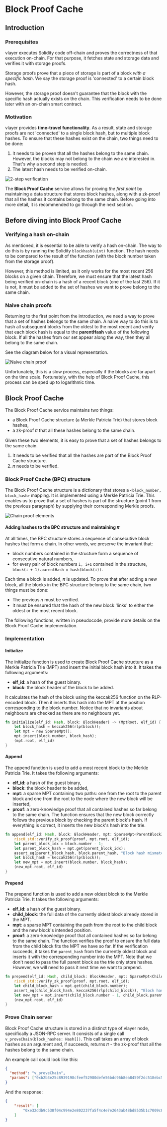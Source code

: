 # Block Proof Cache

## Introduction

### Prerequisites

vlayer executes Solidity code off-chain and proves the correctness of that execution on-chain. For that purpose, it fetches state and storage data and verifies it with storage proofs.

Storage proofs prove that a piece of storage is part of a block _with a specific hash_. We say the storage proof is 'connected' to a certain block hash.

However, the storage proof doesn't guarantee that the block with the specific hash actually exists on the chain. This verification needs to be done later with an on-chain smart contract.

### Motivation

vlayer provides **time-travel functionality**. As a result, state and storage proofs are not 'connected' to a single block hash, but to multiple block hashes. To ensure that these hashes exist on the chain, two things need to be done:

1. It needs to be proven that all the hashes belong to the same chain. However, the blocks may not belong to the chain we are interested in. That's why a second step is needed.
2. The latest hash needs to be verified on-chain.

![2-step verification](/images/architecture/block_proof/on-off-chain.png)

The **Block Proof Cache** service allows for proving _the first point_ by maintaining a data structure that stores block hashes, along with a zk-proof that all the hashes it contains belong to the same chain. Before going into more detail, it is recommended to go through the next section.

## Before diving into Block Proof Cache

### Verifying a hash on-chain

As mentioned, it is essential to be able to verify a hash on-chain. The way to do this is by running the Solidity `blockhash(uint)` function. The hash needs to be compared to the result of the function (with the block number taken from the storage proof).

However, this method is limited, as it only works for the most recent 256 blocks on a given chain. Therefore, we must ensure that the latest hash being verified on-chain is a hash of a recent block (one of the last 256). If it is not, it must be added to the set of hashes we want to prove belong to the same chain.

### Naive chain proofs

Returning to the first point from the introduction, we need a way to prove that a set of hashes belongs to the same chain. A naive way to do this is to hash all subsequent blocks from the oldest to the most recent and verify that each block hash is equal to the **parentHash** value of the following block. If all the hashes from our set appear along the way, then they all belong to the same chain.

See the diagram below for a visual representation.

![Naive chain proof](/images/architecture/block_proof/naive_chain_proof.png)

Unfortunately, this is a slow process, especially if the blocks are far apart on the time scale. Fortunately, with the help of Block Proof Cache, this process can be sped up to logarithmic time.

## Block Proof Cache

The Block Proof Cache service maintains two things:
- a Block Proof Cache structure (a Merkle Patricia Trie) that stores block hashes,
- a zk-proof 𝜋 that all these hashes belong to the same chain.

Given these two elements, it is easy to prove that a set of hashes belongs to the same chain.
1. It needs to be verified that all the hashes are part of the Block Proof Cache structure.
2. 𝜋 needs to be verified.

### Block Proof Cache (BPC) structure

The Block Proof Cache structure is a dictionary that stores a `<block_number, block_hash>` mapping. It is implemented using a Merkle Patricia Trie. This enables us to prove that a set of hashes is part of the structure (point 1 from the previous paragraph) by supplying their corresponding Merkle proofs.

![Chain proof elements](/images/architecture/block_proof/chain_proof.png)

#### Adding hashes to the BPC structure and maintaining 𝜋

At all times, the BPC structure stores a sequence of consecutive block hashes that form a chain. In other words, we preserve the invariant that:
- block numbers contained in the structure form a sequence of consecutive natural numbers,
- for every pair of block numbers `i, i+1` contained in the structure, `block(i + 1).parentHash = hash(block(i))`.

Each time a block is added, 𝜋 is updated. To prove that after adding a new block, all the blocks in the BPC structure belong to the same chain, two things must be done:
- The previous 𝜋 must be verified.
- It must be ensured that the hash of the new block 'links' to either the oldest or the most recent block.

The following functions, written in pseudocode, provide more details on the Block Proof Cache implementation.

### Implementation

#### Initialize

The initialize function is used to create Block Proof Cache structure as a Merkle Patricia Trie (MPT) and insert the initial block hash into it. It takes the following arguments:

- **elf_id**: a hash of the guest binary.
- **block**: the block header of the block to be added.

It calculates the hash of the block using the keccak256 function on the RLP-encoded block. Then it inserts this hash into the MPT at the position corresponding to the block number. Notice that no invariants about neighbours are checked as there are no neighbours yet.

```rs
fn initialize(elf_id: Hash, block: BlockHeader) -> (MptRoot, elf_id) {
    let block_hash = keccak256(rlp(block));
    let mpt = new SparseMpt();
    mpt.insert(block.number, block_hash);
    (mpt.root, elf_id)
}
```

#### Append

The append function is used to add a most recent block to the Merkle Patricia Trie. It takes the following arguments:

- **elf_id**: a hash of the guest binary,
- **block**: the block header to be added,
- **mpt**: a sparse MPT containing two paths: one from the root to the parent block and one from the root to the node where the new block will be inserted,
- **proof**: a zero-knowledge proof that all contained hashes so far belong to the same chain.
  The function ensures that the new block correctly follows the previous block by checking the parent block's hash. If everything is correct, it inserts the new block's hash into the trie.

```rs
fn append(elf_id: Hash, block: BlockHeader, mpt: SparseMpt<ParentBlockIdx, NewBlockIdx>, proof: ZkProof) -> (MptRoot, elf_id) {
    risc0_std::verify_zk_proof(proof, mpt.root, elf_id);
    let parent_block_idx = block.number - 1;
    let parent_block_hash = mpt.get(parent_block_idx);
    assert_eq(parent_block_hash, block.parent_hash, "Block hash mismatch");
    let block_hash = keccak256(rlp(block));
    let new_mpt = mpt.insert(block.number, block_hash);
    (new_mpt.root, elf_id)
}
```

#### Prepend

The prepend function is used to add a new oldest block to the Merkle Patricia Trie. It takes the following arguments:

- **elf_id**: a hash of the guest binary.
- **child_block**: the full data of the currently oldest block already stored in the MPT.
- **mpt**: a sparse MPT containing the path from the root to the child block and the new block's intended position.
- **proof**: a zero-knowledge proof that all contained hashes so far belong to the same chain.
  The function verifies the proof to ensure the full data from the child block fits the MPT we have so far. If the verification succeeds, it takes the `parent_hash` from the currently oldest block and inserts it with the corresponding number into the MPT. Note that we don't need to pass the full parent block as the trie only store hashes. However, we will need to pass it next time we want to prepend.

```rs
fn prepend(elf_id: Hash, child_block: BlockHeader, mpt: SparseMpt<ChildBlockIdx, NewBlockIdx>, proof: ZkProof) -> (MptRoot, elf_id) {
    risc0_std::verify_zk_proof(proof, mpt.root, elf_id);
    let child_block_hash = mpt.get(child_block.number);
    assert_eq(child_block_hash, keccak256(rlp(child_block)), "Block hash mismatch");
    let new_mpt = mpt.insert(child_block.number - 1, child_block.parent_hash);
    (new_mpt.root, elf_id)
}
```

### Prove Chain server

Block Proof Cache structure is stored in a distinct type of vlayer node, specifically a JSON-RPC server. It consists of a single call `v_proveChain(block_hashes: Hash[])`. This call takes an array of block hashes as an argument and, if succeeds, returns 𝜋 - the zk-proof that all the hashes belong to the same chain.

An example call could look like this:

```json
{
  "method": "v_proveChain",
  "params": ["0xb2b3e25c8939198cfeef52980defe56bdc96b8ea8459f2dc518ebc54e80f55a2", "0x162f1aa6efac84780a1cdba8f61e9d381cf103600b6122c8c56f4ebf3395beeb", "0x67df7671915189f30b83869a794df3acfaab6ed0b4644f81a2779866789a4412"]
}
```

And the response:

```json
{
    "result": [
        "0xe32ddb9c538f04c994e2e802237fa5f4c4e7e2643ab48bd8535b1c7009c8aa81"
    ]
}
```
